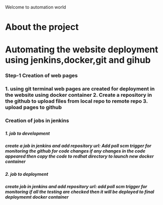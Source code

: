 Welcome to automation world

<h1>About the project<h1>
Automating the website deployment using jenkins,docker,git and gihub
  
<h3>Step-1 Creation of web pages<h3>
  1. using git terminal web pages are created for deployment in the website using docker container
  2. Create a repository in the github to upload files from local repo to remote repo
  3. upload pages to github
<h3> Creation of jobs in jenkins<h3>
  <h5>1. job to development<h5>
  create a job in jenkins and add repository url:
  Add poll scm trigger for monitoring the github for code changes
  if any changes in the code appeared then copy the code to redhat directory to launch new docker container
  <h5>2. job to deployment<h5>
  create job in jenkins and add repository url:
  add poll scm trigger for monitoring 
  if all the testing are checked then it will be deployed to final deploymemt docker container
